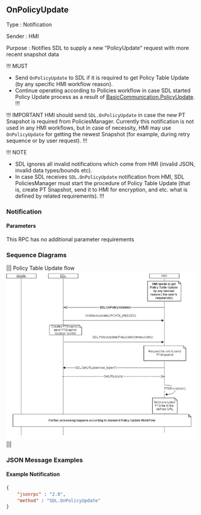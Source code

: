 ## OnPolicyUpdate
Type
: Notification

Sender
: HMI

Purpose
: Notifies SDL to supply a new "PolicyUpdate" request with more recent snapshot data

!!! MUST   
   - Send `OnPolicyUpdate` to SDL if it is required to get Policy Table Update (by any specific HMI workflow reason).
   - Continue operating according to Policies workflow in case SDL started Policy Update process as a result of [BasicCommunication.PolicyUpdate](../../basiccommunication/policyupdate/).
!!!

!!! IMPORTANT
HMI should send `SDL.OnPolicyUpdate` in case the new PT Snapshot is required from PoliciesManager. 
Currently this notification is not used in any HMI workflows, but in case of necessity, HMI may use `OnPolicyUpdate` for getting the newest Snapshot (for example, during retry sequence or by user request).
!!!

!!! NOTE
   - SDL ignores all invalid notifications which come from HMI (invalid JSON, invalid data types/bounds etc).
   - In case SDL receives `SDL.OnPolicyUpdate` notification from HMI, SDL PoliciesManager must start the procedure of Policy Table Update (that is, create PT Snapshot, send it to HMI for encryption, and etc. what is defined by related requirements).
!!!

### Notification

#### Parameters
This RPC has no additional parameter requirements

### Sequence Diagrams

|||
Policy Table Update flow
![OnPolicyUpdate](./assets/OnPolicyUpdate.jpg)
|||

### JSON Message Examples

#### Example Notification
```json
{
	"jsonrpc" : "2.0",
	"method" : "SDL.OnPolicyUpdate"
}
```
